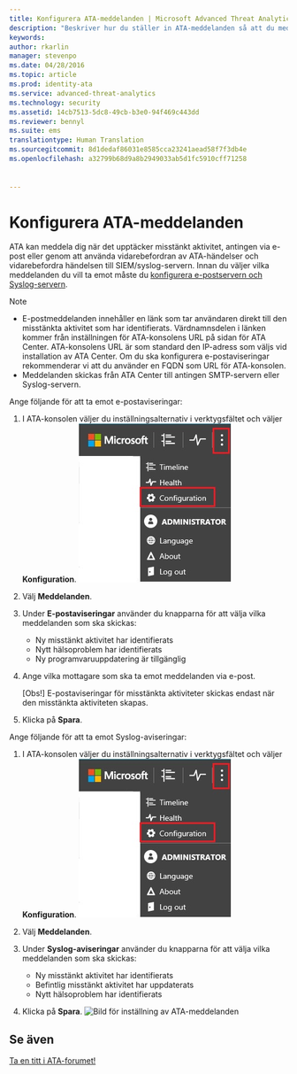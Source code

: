 ```yaml
---
title: Konfigurera ATA-meddelanden | Microsoft Advanced Threat Analytics
description: "Beskriver hur du ställer in ATA-meddelanden så att du meddelas när misstänkta aktiviteter identifieras."
keywords: 
author: rkarlin
manager: stevenpo
ms.date: 04/28/2016
ms.topic: article
ms.prod: identity-ata
ms.service: advanced-threat-analytics
ms.technology: security
ms.assetid: 14cb7513-5dc8-49cb-b3e0-94f469c443dd
ms.reviewer: bennyl
ms.suite: ems
translationtype: Human Translation
ms.sourcegitcommit: 8d1dedaf86031e8585cca23241aead58f7f3db4e
ms.openlocfilehash: a32799b68d9a8b2949033ab5d1fc5910cff71258


---
```


# Konfigurera ATA-meddelanden
ATA kan meddela dig när det upptäcker misstänkt aktivitet, antingen via e-post eller genom att använda vidarebefordran av ATA-händelser och vidarebefordra händelsen till SIEM/syslog-servern. Innan du väljer vilka meddelanden du vill ta emot måste du [konfigurera e-postservern och Syslog-servern](setting-syslog-email-server-settings.md).

> [!NOTE]
> -   E-postmeddelanden innehåller en länk som tar användaren direkt till den misstänkta aktivitet som har identifierats. Värdnamnsdelen i länken kommer från inställningen för ATA-konsolens URL på sidan för ATA Center. ATA-konsolens URL är som standard den IP-adress som väljs vid installation av ATA Center.  Om du ska konfigurera e-postaviseringar rekommenderar vi att du använder en FQDN som URL för ATA-konsolen.
> -   Meddelanden skickas från ATA Center till antingen SMTP-servern eller Syslog-servern.

Ange följande för att ta emot e-postaviseringar:


1. I ATA-konsolen väljer du inställningsalternativ i verktygsfältet och väljer **Konfiguration**.
![Ikon för ATA-konfigurationsinställningar](media/ATA-config-icon.JPG)

2. Välj **Meddelanden**.
3. Under **E-postaviseringar** använder du knapparna för att välja vilka meddelanden som ska skickas:


    - Ny misstänkt aktivitet har identifierats
    - Nytt hälsoproblem har identifierats
    - Ny programvaruuppdatering är tillgänglig

4. Ange vilka mottagare som ska ta emot meddelanden via e-post.

    [Obs!] E-postaviseringar för misstänkta aktiviteter skickas endast när den misstänkta aktiviteten skapas.


5. Klicka på **Spara**.

Ange följande för att ta emot Syslog-aviseringar:


1. I ATA-konsolen väljer du inställningsalternativ i verktygsfältet och väljer **Konfiguration**.
![Ikon för ATA-konfigurationsinställningar](media/ATA-config-icon.JPG)

2. Välj **Meddelanden**.
3. Under **Syslog-aviseringar** använder du knapparna för att välja vilka meddelanden som ska skickas:


    - Ny misstänkt aktivitet har identifierats
    - Befintlig misstänkt aktivitet har uppdaterats
    - Nytt hälsoproblem har identifierats
5. Klicka på **Spara**.
![Bild för inställning av ATA-meddelanden](media/ATA-notification-settings.png)




## Se även
[Ta en titt i ATA-forumet!](https://social.technet.microsoft.com/Forums/security/home?forum=mata)



<!--HONumber=Jun16_HO4-->


